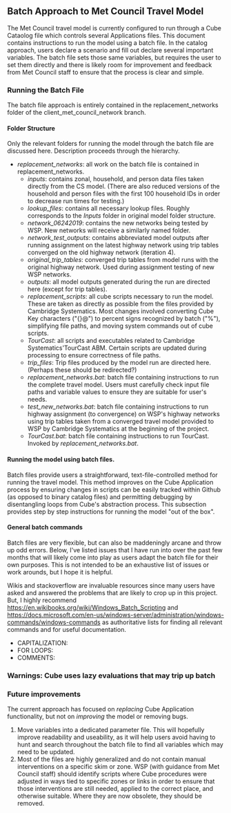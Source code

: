 ## Batch Approach to Met Council Travel Model
The Met Council travel model is currently configured to run through a Cube Cataolog file which controls several Applications files. This document contains instructions to run the model using a batch file. In the catalog approach, users declare a scenario and fill out declare several important variables. The batch file sets those same variables, but requires the user to set them directly and there is likely room for improvement and feedback from Met Council staff to ensure that the process is clear and simple.

### Running the Batch File
The batch file approach is entirely contained in the replacement_networks folder of the client_met_council_network branch. 

#### Folder Structure
Only the relevant folders for running the model through the batch file are discussed here. Description proceeds through the hierarchy.
  - *replacement_networks*: all work on the batch file is contained in replacement_networks.
    - *inputs*: contains zonal, household, and person data files taken directly from the CS model. (There are also reduced versions of the household and person files with the first 100 household IDs in order to decrease run times for testing.)
    - *lookup_files*: contains all necessary lookup files. Roughly corresponds to the *Inputs* folder in original model folder structure.
    - *network_06242019*: contains the new networks being tested by WSP. New networks will receive a similarly named folder.
    - *network_test_outputs*: contains abbreviated model outputs after running assignment on the latest highway network using trip tables converged on the old highway network (iteration 4).
    - *original_trip_tables*: converged trip tables from model runs with the original highway network. Used during assignment testing of new WSP networks.
    - *outputs*: all model outputs generated during the run are directed here (except for trip tables).
    - *replacement_scripts*: all cube scripts necessary to run the model. These are taken as directly as possible from the files provided by Cambridge Systematics. Most changes involved converting Cube Key characters ("{}@") to percent signs recognized by batch ("%"), simplifying file paths, and moving system commands out of cube scripts.
    - *TourCast*: all scripts and executables related to Cambridge Systematics'TourCast ABM. Certain scripts are updated during processing to ensure correctness of file paths.
    - *trip_files*: Trip files produced by the model run are directed here. (Perhaps these should be redirected?)
    - *replacement_networks.bat*: batch file containing instructions to run the complete travel model. Users must carefully check input file paths and variable values to ensure they are suitable for user's needs.
    - *test_new_networks.bat*: batch file containing instructions to run highway assignment (to convergence) on WSP's highway networks using trip tables taken from a converged travel model provided to WSP by Cambridge Systematics at the beginning of the project.
    - *TourCast.bat*: batch file containing instructions to run TourCast. Invoked by *replacement_networks.bat*.
    
#### Running the model using batch files.
Batch files provide users a straightforward, text-file-controlled method for running the travel model. This method improves on the Cube Application process by ensuring changes in scripts can be easily tracked within Github (as opposed to binary catalog files) and permitting debugging by disentangling loops from Cube's abstraction process. This subsection provides step by step instructions for running the model "out of the box".

#### General batch commands
Batch files are very flexible, but can also be maddeningly arcane and throw up odd errors. Below, I've listed issues that I have run into over the past few months that will likely come into play as users adapt the batch file for their own purposes. This is not intended to be an exhaustive list of issues or work arounds, but I hope it is helpful.

Wikis and stackoverflow are invaluable resources since many users have asked and answered the problems that are likely to crop up in this project. But, I highly recommend https://en.wikibooks.org/wiki/Windows_Batch_Scripting and https://docs.microsoft.com/en-us/windows-server/administration/windows-commands/windows-commands as authoritative lists for finding all relevant commands and for useful documentation.

- CAPITALIZATION:
- FOR LOOPS: 
- COMMENTS:


### Warnings: Cube uses lazy evaluations that may trip up batch
### Future improvements
The current approach has focused on *replacing* Cube Application functionality, but not on *improving* the model or removing bugs.
1) Move variables into a dedicated parameter file. This will hopefully improve readability and useability, as it will help users avoid having to hunt and search throughout the batch file to find all variables which may need to be updated.
2) Most of the files are highly generalized and do not contain manual interventions on a specific skim or zone. WSP (with guidance from Met Council staff) should identify scripts where Cube procedures were adjusted in ways tied to specific zones or links in order to ensure that those interventions are still needed, applied to the correct place, and otherwise suitable. Where they are now obsolete, they should be removed.
